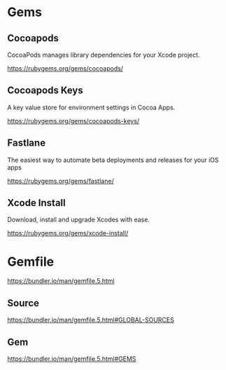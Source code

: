 # Gems

## Cocoapods
CocoaPods manages library dependencies for your Xcode project.

https://rubygems.org/gems/cocoapods/

## Cocoapods Keys
A key value store for environment settings in Cocoa Apps.

https://rubygems.org/gems/cocoapods-keys/

## Fastlane
The easiest way to automate beta deployments and releases for your iOS apps

https://rubygems.org/gems/fastlane/

## Xcode Install
Download, install and upgrade Xcodes with ease.

https://rubygems.org/gems/xcode-install/


# Gemfile
https://bundler.io/man/gemfile.5.html

## Source
https://bundler.io/man/gemfile.5.html#GLOBAL-SOURCES

## Gem
https://bundler.io/man/gemfile.5.html#GEMS
